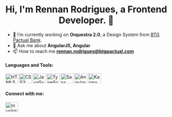 <h1 align="center">Hi, I'm Rennan Rodrigues, a Frontend Developer. 🚀 </h1>

- 🔭 I’m currently working on **Orquestra 2.0**, a Design System from [BTG Pactual Bank](https://www.btgpactual.com/).
- 💬 Ask me about **AngularJS, Angular**
- 📫 How to reach me **rennan.rodrigues@btgpactual.com**

<h4 align="left">Languages and Tools:</h4> 
<p align="left">
<img align="left" title="HTML5" src="https://raw.githubusercontent.com/rahuldkjain/github-profile-readme-generator/master/src/images/icons/FrontendDevelopment/html.svg" height="30" width="40" />
<img align="left" title="CSS3" src="https://raw.githubusercontent.com/rahuldkjain/github-profile-readme-generator/master/src/images/icons/FrontendDevelopment/css.svg" height="30" width="40" />
<img align="left" title="JavaScript" src="https://raw.githubusercontent.com/rahuldkjain/github-profile-readme-generator/master/src/images/icons/ProgrammingLanguages/javascript.svg" height="30" width="40" />
<img align="left" title="TypeScript" src="https://raw.githubusercontent.com/rahuldkjain/github-profile-readme-generator/master/src/images/icons/ProgrammingLanguages/typescript.svg" height="30" width="40" />
<img align="left" title="Sass" src="https://raw.githubusercontent.com/rahuldkjain/github-profile-readme-generator/master/src/images/icons/FrontendDevelopment/sass.svg" height="30" width="40" />
<img align="left" title="Angular" src="https://raw.githubusercontent.com/rahuldkjain/github-profile-readme-generator/master/src/images/icons/FrontendDevelopment/angularjs.svg" height="30" width="40" />
<img align="left" title="Karma" src="https://raw.githubusercontent.com/rahuldkjain/github-profile-readme-generator/master/src/images/icons/Testing/karma.svg" height="30" width="40" />
</p>

<br /><br />

<h4 align="left">Connect with me:</h4>
<p align="left">
<a href="https://www.linkedin.com/in/rennanmartini/" target="blank"><img align="center" src="https://raw.githubusercontent.com/rahuldkjain/github-profile-readme-generator/master/src/images/icons/Social/linked-in-alt.svg" alt="murilot" height="30" width="40" /></a>
</p>
